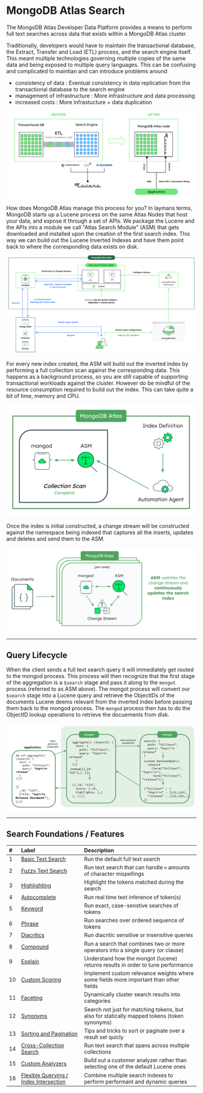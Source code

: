 # MongoDB Atlas Search

The MongoDB Atlas Developer Data Platform provides a means to perform full text searches across data that exists within a MongoDB Atlas cluster. 

Traditionally, developers would have to maintain the transactional database, the Extract, Transfer and Load (ETL) process, and the search engine itself.
This meant multiple technologies governing multiple copies of the same data and being exposed to multiple query languages. This can be confusing and complicated to maintian 
and can introduce problems around
- consistency of data : Eventual consistency in data replication from the transactional database to the search engine
- management of infrastructure : More infrastructure and data processing
- increased costs : More infrastucture + data duplication

![](/images/AtlasSearch/atlassearcharchitecture1.png)

How does MongoDB Atlas manage this process for you? In laymans terms, MongoDB starts up a Lucene process on the same Atlas Nodes that host your data, and expose it through a set of APIs. 
We package the Lucene and the APIs into a module we call "Atlas Search Module" (ASM) that gets downloaded and installed upon the creation of the first search index. This way we can build out 
the Lucene Inverted Indexes and have them point back to where the corresponding data exists on disk. 

![](/images/AtlasSearch/atlassearcharchitecture2.png)

For every new index created, the ASM will build out the inverted index by performing a full collection scan against the corresponding data. This happens as a background process,
so you are still capable of supporting transactional workloads against the cluster. However do be mindful of the resource consumption required to build out the index. This can
take quite a bit of time, memory and CPU.

![](/images/AtlasSearch/initialindexing.png)

Once the index is initial constructed, a change stream will be constructed against the namespace being indexed that captures all the inserts, updates and deletes and send them to the ASM. 

![](/images/AtlasSearch/incrementalindexing.png)


-----------------------------------------------------------------------------------------------------------------------------------------
## Query Lifecycle

When the client sends a full text search query it will immediately get routed to the mongod process. This process will then recognize that the first stage of the aggregation is a `$search` stage and pass it along to the `mongot` process (referred to as ASM above). The mongot process will convert our `$search` stage into a Lucene query and retrieve the ObjectIDs of the documents Lucene deems relevant from the inverted index before passing them back to the mongod process. The `mongod` process then has to do the ObjectID lookup operations to retrieve the docuements from disk. 

![](/images/AtlasSearch/querylifecycle.png)

-----------------------------------------------------------------------------------------------------------------------------------------

## Search Foundations / Features

| # | Label                                                       | Description |
|:--|:------------------------------------------------------------|:-----------|
| 1 | [Basic Text Search](foundations/)     | Run the default full text search |
| 2 | [Fuzzy Text Search](foundations/)     | Run text search that can handle `n` amounts of character mispellings|
| 3 | [Highlighting](foundations/)          | Highlight the tokens matched during the search |
| 4 | [Autocomplete](foundations/)          | Run real time text inference of token(s) |
| 5 | [Keyword](foundations/)               | Run exact, case-senstive searches of tokens |
| 6 | [Phrase](foundations/)          | Run searches over ordered sequence of tokens |
| 7 | [Diacritics](foundations/)          | Run diacritic sensitive or insensitive queries |
| 8 | [Compound](foundations/)          | Run a search that combines two or more operators into a single query (or clause) |
| 9 | [Explain](foundations/)          | Understand how the mongot (lucene) returns results in order to tune performance |
| 10| [Custom Scoring](foundations/)          | Implement custom relevance weights where some fields more important than other fields |
| 11| [Faceting](foundations/)          | Dynamically cluster search results into categories |
| 12| [Synonyms](foundations/)          | Search not just for matching tokens, but also for statically mapped tokens (token synonyms) |
| 13| [Sorting and Pagination](foundations/)          | Tips and tricks to sort or paginate over a result set quicly |
| 14| [Cross-Collection Search](foundations/)          | Run text search that spans across multiple collections |
| 15| [Custom Analyzers](foundations/)          | Build out a customer analyzer rather than selecting one of the default Lucene ones |
| 16| [Flexible Querying / Index Intersection](foundations/)          | Combine multiple search indexes to perform performant and dynamic queries |

